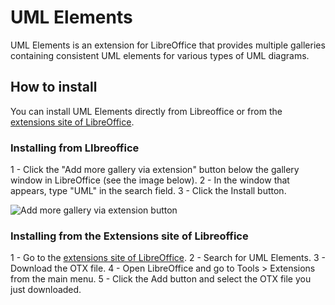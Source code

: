 # UML Elements
UML Elements is an extension for LibreOffice that provides multiple galleries containing consistent UML elements for various types of UML diagrams.

## How to install

You can install UML Elements directly from Libreoffice or from the [extensions site of LibreOffice](https://extensions.libreoffice.org/en/extensions/show/21647).

### Installing from LIbreoffice

1 - Click the "Add more gallery via extension" button below the gallery window in LibreOffice (see the image below).
2 - In the window that appears, type "UML" in the search field.
3 - Click the Install button.

![Add more gallery via extension button](https://github.com/user-attachments/assets/8357135b-33af-4f6c-8701-639d7bd05e12)

### Installing from the Extensions site of Libreoffice

1 - Go to the [extensions site of LibreOffice](https://extensions.libreoffice.org/en/extensions/show/21647).
2 - Search for UML Elements.
3 - Download the OTX file.
4 - Open LibreOffice and go to Tools > Extensions from the main menu.
5 - Click the Add button and select the OTX file you just downloaded.
